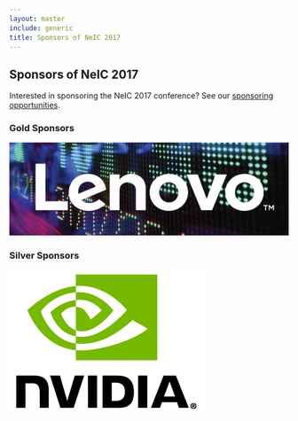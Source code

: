 ```yaml
---
layout: master
include: generic
title: Sponsors of NeIC 2017
---
```


## Sponsors of NeIC 2017

Interested in sponsoring the NeIC 2017 conference? See our [sponsoring opportunities](/sponsoring/).

### Gold Sponsors

<a href="http://shop.lenovo.com/dk/da/systems/solutions/hpc/#tab-hpc_unleashed"><img src="/assets/img/logo/LenovoImage-DCG-Ticker-scr-600.jpg" alt="Lenovo">
</a>

### Silver Sponsors

<a href="http://www.nvidia.se"><img src="/assets/img/logo/NVLogo_2D-350.png" alt="NVIDIA">
</a>
